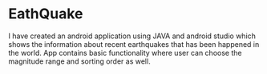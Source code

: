 # EathQuake
I have created an android application using JAVA and android studio which shows the information about recent earthquakes that has been happened in the world. App contains basic functionality where user can choose the magnitude range and sorting order as well.
